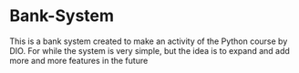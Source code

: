 # Bank-System
This is a bank system created to make an activity of the Python course by DIO. For while the system is very simple, but the idea is to expand and add more and more features in the future 
